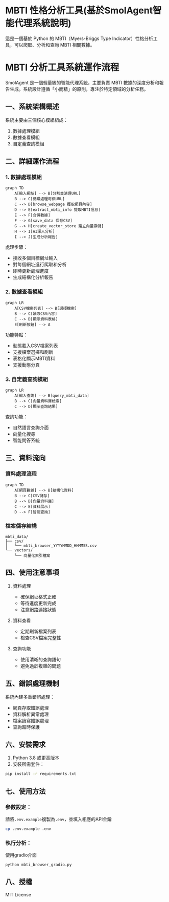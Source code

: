 # MBTI 性格分析工具(基於SmolAgent智能代理系統說明)

這是一個基於 Python 的 MBTI（Myers-Briggs Type Indicator）性格分析工具，可以爬取、分析和查詢 MBTI 相關數據。

# MBTI 分析工具系統運作流程

SmolAgent 是一個輕量級的智能代理系統，主要負責 MBTI 數據的深度分析和報告生成。系統設計遵循「小而精」的原則，專注於特定領域的分析任務。

## 一、系統架構概述

系統主要由三個核心模組組成：
1. 數據處理模組
2. 數據查看模組
3. 自定義查詢模組

## 二、詳細運作流程

### 1. 數據處理模組

```mermaid
graph TD
    A[輸入網址] --> B[分割並清理URL]
    B --> C[循環處理每個URL]
    C --> D[browse_webpage 獲取網頁內容]
    D --> E[extract_mbti_info 提取MBTI信息]
    E --> F[合併數據]
    F --> G[save_data 保存CSV]
    G --> H[create_vector_store 建立向量存儲]
    H --> I[AI深入分析]
    I --> J[生成分析報告]
```

處理步驟：
- 接收多個目標網址輸入
- 對每個網址進行爬取和分析
- 即時更新處理進度
- 生成結構化分析報告

### 2. 數據查看模組

```mermaid
graph LR
    A[CSV檔案列表] --> B[選擇檔案]
    B --> C[讀取CSV內容]
    C --> D[顯示資料表格]
    E[刷新按鈕] --> A
```

功能特點：
- 動態載入CSV檔案列表
- 支援檔案選擇和刷新
- 表格化顯示MBTI資料
- 支援動態分頁

### 3. 自定義查詢模組

```mermaid
graph LR
    A[輸入查詢] --> B[query_mbti_data]
    B --> C[向量資料庫檢索]
    C --> D[顯示查詢結果]
```

查詢功能：
- 自然語言查詢介面
- 向量化搜尋
- 智能問答系統

## 三、資料流向

### 資料處理流程
```mermaid
graph TD
    A[網頁數據] --> B[結構化資料]
    B --> C[CSV儲存]
    B --> D[向量資料庫]
    C --> E[資料展示]
    D --> F[智能查詢]
```

### 檔案儲存結構
```
mbti_data/
├── csv/
│   └── mbti_browser_YYYYMMDD_HHMMSS.csv
└── vectors/
    └── 向量化索引檔案
```

## 四、使用注意事項

1. 資料處理
   - 確保網址格式正確
   - 等待進度更新完成
   - 注意網路連接狀態

2. 資料查看
   - 定期刷新檔案列表
   - 檢查CSV檔案完整性

3. 查詢功能
   - 使用清晰的查詢語句
   - 避免過於複雜的問題

## 五、錯誤處理機制

系統內建多重錯誤處理：
- 網頁存取錯誤處理
- 資料解析異常處理
- 檔案讀寫錯誤處理
- 查詢超時保護

## 六、安裝需求

1. Python 3.8 或更高版本
2. 安裝所需套件：

```bash
pip install -r requirements.txt
```

## 七、使用方法

### 參數設定：

請將`.env.example`複製為`.env`，並填入相應的API金鑰
```bash
cp .env.example .env
```

### 執行分析：

使用gradio介面
```bash
python mbti_browser_gradio.py
```

## 八、授權
MIT License